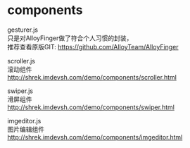 # components


gesturer.js  
只是对AlloyFinger做了符合个人习惯的封装，  
推荐查看原版GIT: https://github.com/AlloyTeam/AlloyFinger  


scroller.js  
滚动组件  
http://shrek.imdevsh.com/demo/components/scroller.html  

swiper.js  
滑屏组件  
http://shrek.imdevsh.com/demo/components/swiper.html  


imgeditor.js  
图片编辑组件  
http://shrek.imdevsh.com/demo/components/imgeditor.html  
